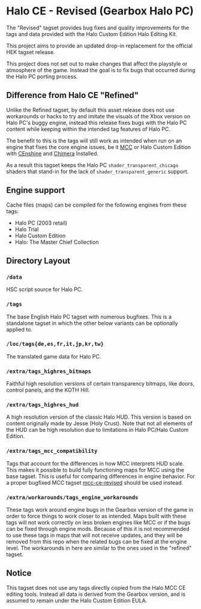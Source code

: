 # Halo CE - Revised (Gearbox Halo PC)
The "Revised" tagset provides bug fixes and quality improvements for the tags and data
provided with the Halo Custom Edition Halo Editing Kit.

This project aims to provide an updated drop-in replacement for the official HEK tagset release.

This project does not set out to make changes that affect the playstyle or atmosphere of the game.
Instead the goal is to fix bugs that occurred during the Halo PC porting process.

## Difference from Halo CE "Refined"
Unlike the Refined tagset, by default this asset release does not use workarounds or hacks to try and
imitate the visuals of the Xbox version on Halo PC's buggy engine, instead this release
fixes bugs with the Halo PC content while keeping within the intended tag features of Halo PC.

The benefit to this is the tags will still work as intended when run on an engine that fixes
the core engine issues, be it [MCC](https://store.steampowered.com/app/976730/Halo_The_Master_Chief_Collection/) or Halo Custom Edition with [CEnshine](https://github.com/Sledmine/censhine) and [Chimera](https://github.com/SnowyMouse/chimera) Installed.

As a result this tagset keeps the Halo PC `shader_transparent_chicago` shaders that stand-in for the lack of `shader_transparent_generic` support.

## Engine support
Cache files (maps) can be compiled for the following engines from these tags:

- Halo PC (2003 retail)
- Halo Trial
- Halo Custom Edition
- Halo: The Master Chief Collection

## Directory Layout
### `/data`
HSC script source for Halo PC.
### `/tags`
The base English Halo PC tagset with numerous bugfixes. This is a standalone tagset in which the other below variants can be optionally applied to.
### `/loc/tags{de,es,fr,it,jp,kr,tw}`
The translated game data for Halo PC.
### `/extra/tags_highres_bitmaps`
Faithful high resolution versions of certain transparency bitmaps, like doors, control panels, and the KOTH Hill.
### `/extra/tags_highres_hud`
A high resolution version of the classic Halo HUD. This version is based on content originally made by Jesse (Holy Crust).
Note that not all elements of the HUD can be high resolution due to limitations in Halo PC/Halo Custom Edition.
### `/extra/tags_mcc_compatibility`
Tags that account for the differences in how MCC interprets HUD scale. This makes it possible to build fully functioning maps for MCC using the base tagset.
This is useful for comparing differences in engine behavior. For a proper bugfixed MCC tagset [mcc-ce-revised](https://github.com/Aerocatia/mcc-ce-revised) should be used instead.
### `/extra/workarounds/tags_engine_workarounds`
These tags work around engine bugs in the Gearbox version of the game in order to force things to work closer to as intended.
Maps built with these tags will not work correctly on less broken engines like MCC or if the bugs can be fixed through engine mods.
Because of this it is not recommended to use these tags in maps that will not receive updates, and they will be removed from this repo
when the related bugs can be fixed at the engine level. The workarounds in here are similar to the ones used in the "refined" tagset.

## Notice
This tagset does not use any tags directly copied from the Halo MCC CE editing tools. Instead all data is derived
from the Gearbox version, and is assumed to remain under the Halo Custom Edition EULA.
